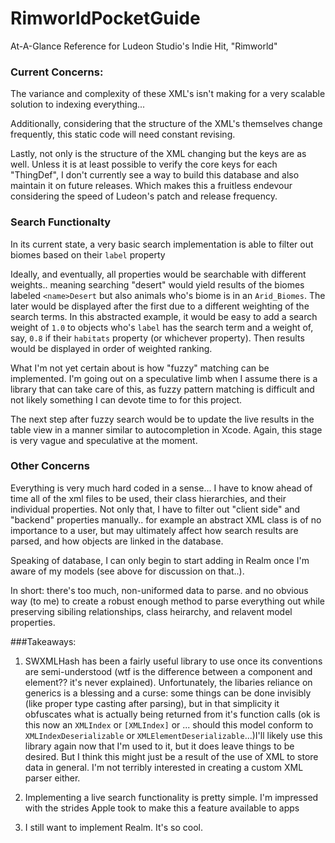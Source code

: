 # RimworldPocketGuide
At-A-Glance Reference for Ludeon Studio's Indie Hit, "Rimworld"

### Current Concerns:
The variance and complexity of these XML's isn't making for a very scalable solution to indexing everything...

Additionally, considering that the structure of the XML's themselves change frequently, this static code will need  constant revising. 

Lastly, not only is the structure of the XML changing but the keys are as well. Unless it is at least possible to verify the core keys for each "ThingDef", I don't currently see a way to build this database and also maintain it on future releases. Which makes this a fruitless endevour considering the speed of Ludeon's patch and release frequency.

### Search Functionalty
In its current state, a very basic search implementation is able to filter out biomes based on their `label` property

Ideally, and eventually, all properties would be searchable with different weights.. meaning searching "desert" would yield results of the biomes labeled `<name>Desert` but also animals who's biome is in an `Arid_Biomes`. The later would be displayed after the first due to a different weighting of the search terms. In this abstracted example, it would be easy to add a search weight of `1.0` to objects who's `label` has the search term and a weight of, say, `0.8` if their `habitats` property (or whichever property). Then results would be displayed in order of weighted ranking. 

What I'm not yet certain about is how "fuzzy" matching can be implemented. I'm going out on a speculative limb when I assume there is a library that can take care of this, as fuzzy pattern matching is difficult and not likely something I can devote time to for this project. 

The next step after fuzzy search would be to update the live results in the table view in a manner similar to autocompletion in Xcode. Again, this stage is very vague and speculative at the moment. 

### Other Concerns
Everything is very much hard coded in a sense... I have to know ahead of time all of the xml files to be used, their class hierarchies, and their individual properties. Not only that, I have to filter out "client side" and "backend" properties manually.. for example an abstract XML class is of no importance to a user, but may ultimately affect how search results are parsed, and how objects are linked in the database. 

Speaking of database, I can only begin to start adding in Realm once I'm aware of my models (see above for discussion on that..). 

In short: there's too much, non-uniformed data to parse. and no obvious way (to me) to create a robust enough method to parse everything out while preserving sibiling relationships, class heirarchy, and relavent model properties.

###Takeaways:

1. SWXMLHash has been a fairly useful library to use once its conventions are semi-understood (wtf is the difference between a component and element?? it's never explained). Unfortunately, the libaries reliance on generics is a blessing and a curse: some things can be done invisibly (like proper type casting after parsing), but in that simplicity it obfuscates what is actually being returned from it's function calls (ok is this now an `XMLIndex` or `[XMLIndex]` or ... should this model conform to `XMLIndexDeserializable` or `XMLElementDeserializable`...)I'll likely use this library again now that I'm used to it, but it does leave things to be desired. But I think this might just be a result of the use of XML to store data in general. I'm not terribly interested in creating a custom XML parser either. 

2. Implementing a live search functionality is pretty simple. I'm impressed with the strides Apple took to make this a feature available to apps

3. I still want to implement Realm. It's so cool. 

